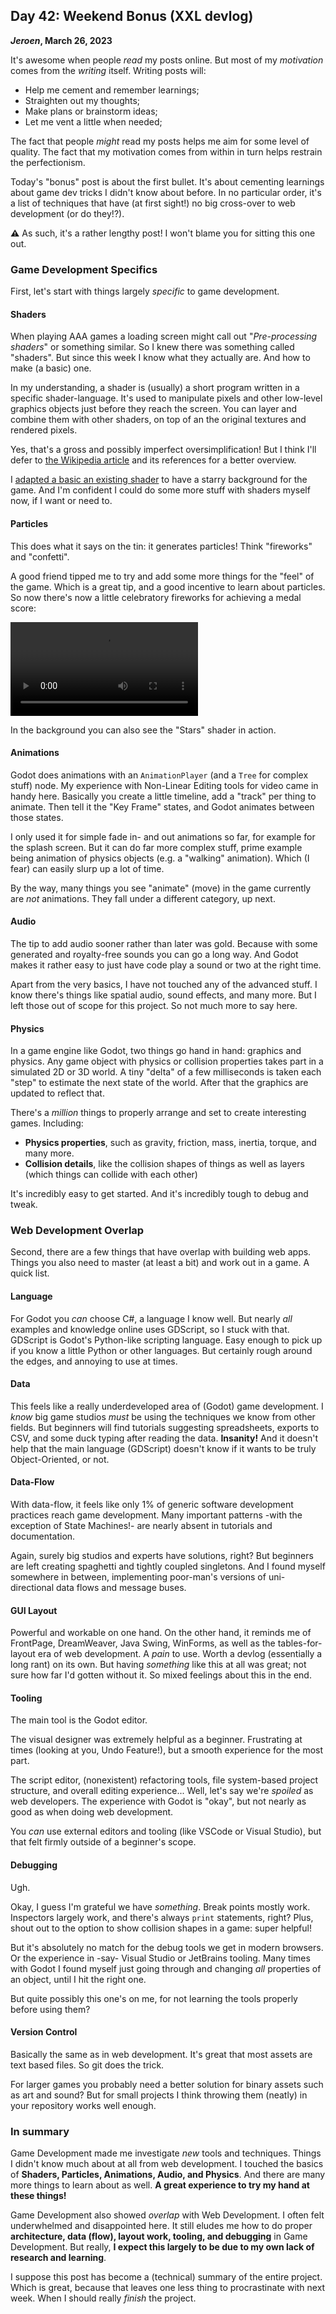## Day 42: Weekend Bonus (XXL devlog)

**_Jeroen_, March 26, 2023**

It's awesome when people _read_ my posts online.
But most of my _motivation_ comes from the _writing_ itself.
Writing posts will:

- Help me cement and remember learnings;
- Straighten out my thoughts;
- Make plans or brainstorm ideas;
- Let me vent a little when needed;

The fact that people _might_ read my posts helps me aim for some level of quality.
The fact that my motivation comes from within in turn helps restrain the perfectionism.

Today's "bonus" post is about the first bullet.
It's about cementing learnings about game dev tricks I didn't know about before.
In no particular order, it's a list of techniques that have (at first sight!) no big cross-over to web development (or do they!?).

**⚠** As such, it's a rather lengthy post! I won't blame you for sitting this one out.

### Game Development Specifics

First, let's start with things largely _specific_ to game development.

#### Shaders

When playing AAA games a loading screen might call out "_Pre-processing shaders_" or something similar.
So I knew there was something called "shaders".
But since this week I know what they actually are.
And how to make (a basic) one.

In my understanding, a shader is (usually) a short program written in a specific shader-language.
It's used to manipulate pixels and other low-level graphics objects just before they reach the screen.
You can layer and combine them with other shaders, on top of an the original textures and rendered pixels.

Yes, that's a gross and possibly imperfect oversimplification!
But I think I'll defer to [the Wikipedia article](https://en.wikipedia.org/wiki/Shader) and its references for a better overview.

I [adapted a basic an existing shader](https://github.com/pincrediball/pincrediball/blob/main/src/menu/menu.gdshader) to have a starry background for the game.
And I'm confident I could do some more stuff with shaders myself now, if I want or need to.

#### Particles

This does what it says on the tin: it generates particles!
Think "fireworks" and "confetti".

A good friend tipped me to try and add some more things for the "feel" of the game.
Which is a great tip, and a good incentive to learn about particles.
So now there's now a little celebratory fireworks for achieving a medal score:

<video controls loop>
  <source src="/img/pincrediball-v1-20230326-particles.mp4" type="video/mp4" />
  fireworks in the game
</video>

In the background you can also see the "Stars" shader in action.

#### Animations

Godot does animations with an `AnimationPlayer` (and a `Tree` for complex stuff) node.
My experience with Non-Linear Editing tools for video came in handy here.
Basically you create a little timeline, add a "track" per thing to animate.
Then tell it the "Key Frame" states, and Godot animates between those states.

I only used it for simple fade in- and out animations so far, for example for the splash screen.
But it can do far more complex stuff, prime example being animation of physics objects (e.g. a "walking" animation).
Which (I fear) can easily slurp up a lot of time.

By the way, many things you see "animate" (move) in the game currently are _not_ animations.
They fall under a different category, up next.

#### Audio

The tip to add audio sooner rather than later was gold.
Because with some generated and royalty-free sounds you can go a long way.
And Godot makes it rather easy to just have code play a sound or two at the right time.

Apart from the very basics, I have not touched any of the advanced stuff.
I know there's things like spatial audio, sound effects, and many more.
But I left those out of scope for this project.
So not much more to say here.

#### Physics

In a game engine like Godot, two things go hand in hand: graphics and physics.
Any game object with physics or collision properties takes part in a simulated 2D or 3D world.
A tiny "delta" of a few milliseconds is taken each "step" to estimate the next state of the world.
After that the graphics are updated to reflect that.

There's a _million_ things to properly arrange and set to create interesting games.
Including:

- **Physics properties**, such as gravity, friction, mass, inertia, torque, and many more.
- **Collision details**, like the collision shapes of things as well as layers (which things can collide with each other)

It's incredibly easy to get started.
And it's incredibly tough to debug and tweak.

### Web Development Overlap

Second, there are a few things that have overlap with building web apps.
Things you also need to master (at least a bit) and work out in a game.
A quick list.

#### Language

For Godot you _can_ choose C#, a language I know well.
But nearly _all_ examples and knowledge online uses GDScript, so I stuck with that.
GDScript is Godot's Python-like scripting language.
Easy enough to pick up if you know a little Python or other languages.
But certainly rough around the edges, and annoying to use at times.

#### Data

This feels like a really underdeveloped area of (Godot) game development.
I _know_ big game studios _must_ be using the techniques we know from other fields.
But beginners will find tutorials suggesting spreadsheets, exports to CSV, and some duck typing after reading the data.
**Insanity!**
And it doesn't help that the main language (GDScript) doesn't know if it wants to be truly Object-Oriented, or not.

#### Data-Flow

With data-flow, it feels like only 1% of generic software development practices reach game development.
Many important patterns -with the exception of State Machines!- are nearly absent in tutorials and documentation.

Again, surely big studios and experts have solutions, right?
But beginners are left creating spaghetti and tightly coupled singletons.
And I found myself somewhere in between, implementing poor-man's versions of uni-directional data flows and message buses.

#### GUI Layout

Powerful and workable on one hand.
On the other hand, it reminds me of FrontPage, DreamWeaver, Java Swing, WinForms, as well as the tables-for-layout era of web development.
A _pain_ to use.
Worth a devlog (essentially a long rant) on its own.
But having _something_ like this at all was great; not sure how far I'd gotten without it.
So mixed feelings about this in the end.

#### Tooling

The main tool is the Godot editor.

The visual designer was extremely helpful as a beginner.
Frustrating at times (looking at you, Undo Feature!), but a smooth experience for the most part.

The script editor, (nonexistent) refactoring tools, file system-based project structure, and overall editing experience...
Well, let's say we're _spoiled_ as web developers.
The experience with Godot is "okay", but not nearly as good as when doing web development.

You _can_ use external editors and tooling (like VSCode or Visual Studio), but that felt firmly outside of a beginner's scope.

#### Debugging

Ugh.

Okay, I guess I'm grateful we have _something_.
Break points mostly work.
Inspectors largely work, and there's always `print` statements, right?
Plus, shout out to the option to show collision shapes in a game: super helpful!

But it's absolutely no match for the debug tools we get in modern browsers.
Or the experience in -say- Visual Studio or JetBrains tooling.
Many times with Godot I found myself just going through and changing _all_ properties of an object, until I hit the right one.

But quite possibly this one's on me, for not learning the tools properly before using them?

#### Version Control

Basically the same as in web development.
It's great that most assets are text based files.
So git does the trick.

For larger games you probably need a better solution for binary assets such as art and sound?
But for small projects I think throwing them (neatly) in your repository works well enough.

### In summary

Game Development made me investigate _new_ tools and techniques.
Things I didn't know much about at all from web development.
I touched the basics of **Shaders, Particles, Animations, Audio, and Physics**.
And there are many more things to learn about as well.
**A great experience to try my hand at these things!**

Game Development also showed _overlap_ with Web Development.
I often felt underwhelmed and disappointed here.
It still eludes me how to do proper **architecture, data (flow), layout work, tooling, and debugging** in Game Development.
But really, **I expect this largely to be due to my own lack of research and learning**.

I suppose this post has become a (technical) summary of the entire project.
Which is great, because that leaves one less thing to procrastinate with next week.
When I should really _finish_ the project.
